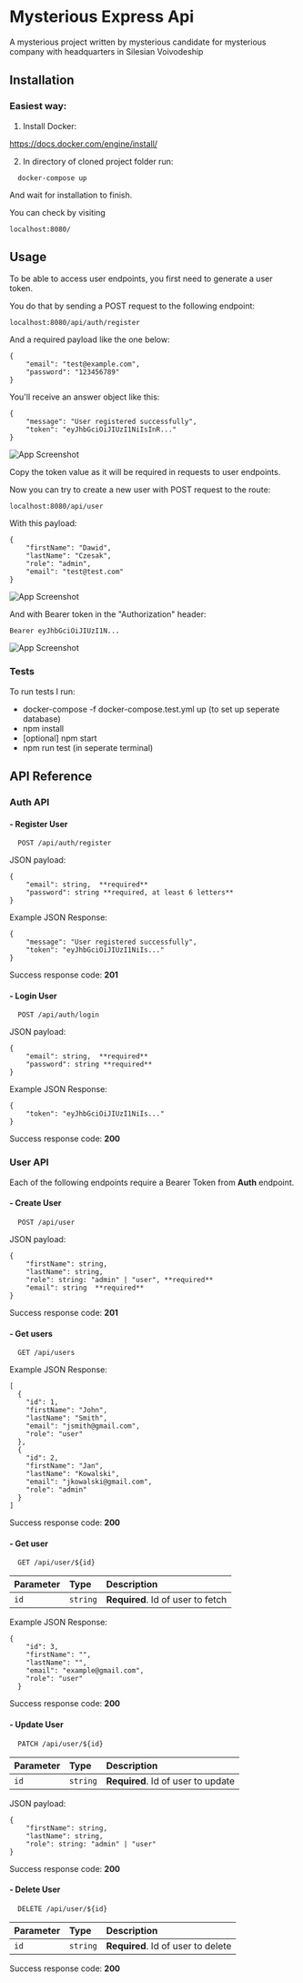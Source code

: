 # Mysterious Express Api

A mysterious project written by mysterious candidate for mysterious company with headquarters in Silesian Voivodeship

## Installation

### Easiest way:

1. Install Docker:

https://docs.docker.com/engine/install/

2. In directory of cloned project folder run:

```
  docker-compose up
```

And wait for installation to finish.

You can check by visiting

`localhost:8080/`

## Usage

To be able to access user endpoints, you first need to generate a user token.

You do that by sending a POST request to the following endpoint:

```
localhost:8080/api/auth/register
```

And a required payload like the one below:

```
{
    "email": "test@example.com",
    "password": "123456789"
}
```

You'll receive an answer object like this:

```
{
    "message": "User registered successfully",
    "token": "eyJhbGciOiJIUzI1NiIsInR..."
}
```

![App Screenshot](https://raw.githubusercontent.com/David0z/mysterious-express-api/refs/heads/main/screenshots/1.png)

Copy the token value as it will be required in requests to user endpoints.

Now you can try to create a new user with POST request to the route:

```
localhost:8080/api/user
```

With this payload:

```
{
    "firstName": "Dawid",
    "lastName": "Czesak",
    "role": "admin",
    "email": "test@test.com"
}
```

![App Screenshot](https://raw.githubusercontent.com/David0z/mysterious-express-api/refs/heads/main/screenshots/3.png)

And with Bearer token in the "Authorization" header:

```
Bearer eyJhbGciOiJIUzI1N...
```

![App Screenshot](https://raw.githubusercontent.com/David0z/mysterious-express-api/refs/heads/main/screenshots/2.png)

### Tests

To run tests I run:

- docker-compose -f docker-compose.test.yml up
  (to set up seperate database)
- npm install
- [optional] npm start
- npm run test (in seperate terminal)

## API Reference

### Auth API

#### - Register User

```http
  POST /api/auth/register
```

JSON payload:

```
{
    "email": string,  **required**
    "password": string **required, at least 6 letters**
}
```

Example JSON Response:

```
{
    "message": "User registered successfully",
    "token": "eyJhbGciOiJIUzI1NiIs..."
}
```

Success response code: **201**

#### - Login User

```http
  POST /api/auth/login
```

JSON payload:

```
{
    "email": string,  **required**
    "password": string **required**
}
```

Example JSON Response:

```
{
    "token": "eyJhbGciOiJIUzI1NiIs..."
}
```

Success response code: **200**

### User API

Each of the following endpoints require a Bearer Token from **Auth** endpoint.

#### - Create User

```http
  POST /api/user
```

JSON payload:

```
{
    "firstName": string,
    "lastName": string,
    "role": string: "admin" | "user", **required**
    "email": string  **required**
}
```

Success response code: **201**

#### - Get users

```http
  GET /api/users
```

Example JSON Response:

```
[
  {
    "id": 1,
    "firstName": "John",
    "lastName": "Smith",
    "email": "jsmith@gmail.com",
    "role": "user"
  },
  {
    "id": 2,
    "firstName": "Jan",
    "lastName": "Kowalski",
    "email": "jkowalski@gmail.com",
    "role": "admin"
  }
]
```

Success response code: **200**

#### - Get user

```http
  GET /api/user/${id}
```

| Parameter | Type     | Description                       |
| :-------- | :------- | :-------------------------------- |
| `id`      | `string` | **Required**. Id of user to fetch |

Example JSON Response:

```
{
    "id": 3,
    "firstName": "",
    "lastName": "",
    "email": "example@gmail.com",
    "role": "user"
  }
```

Success response code: **200**

#### - Update User

```http
  PATCH /api/user/${id}
```

| Parameter | Type     | Description                        |
| :-------- | :------- | :--------------------------------- |
| `id`      | `string` | **Required**. Id of user to update |

JSON payload:

```
{
    "firstName": string,
    "lastName": string,
    "role": string: "admin" | "user"
}
```

Success response code: **200**

#### - Delete User

```http
  DELETE /api/user/${id}
```

| Parameter | Type     | Description                        |
| :-------- | :------- | :--------------------------------- |
| `id`      | `string` | **Required**. Id of user to delete |

Success response code: **200**
